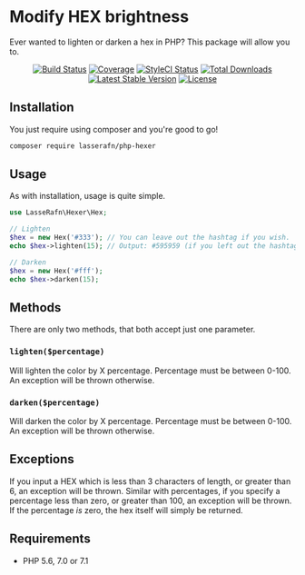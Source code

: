 # Modify HEX brightness

Ever wanted to lighten or darken a hex in PHP? This package will allow you to.

<p align="center"> 
<a href="https://travis-ci.org/LasseRafn/php-hexer"><img src="https://img.shields.io/travis/LasseRafn/php-hexer.svg?style=flat-square" alt="Build Status"></a>
<a href="https://coveralls.io/github/LasseRafn/php-hexer"><img src="https://img.shields.io/coveralls/LasseRafn/php-hexer.svg?style=flat-square" alt="Coverage"></a>
<a href="https://styleci.io/repos/94527137"><img src="https://styleci.io/repos/94527137/shield?branch=master" alt="StyleCI Status"></a>
<a href="https://packagist.org/packages/LasseRafn/php-hexer"><img src="https://img.shields.io/packagist/dt/LasseRafn/php-hexer.svg?style=flat-square" alt="Total Downloads"></a>
<a href="https://packagist.org/packages/LasseRafn/php-hexer"><img src="https://img.shields.io/packagist/v/LasseRafn/php-hexer.svg?style=flat-square" alt="Latest Stable Version"></a>
<a href="https://packagist.org/packages/LasseRafn/php-hexer"><img src="https://img.shields.io/packagist/l/LasseRafn/php-hexer.svg?style=flat-square" alt="License"></a>
</p>

## Installation

You just require using composer and you're good to go!

```bash
composer require lasserafn/php-hexer
```

## Usage

As with installation, usage is quite simple. 

```php
use LasseRafn\Hexer\Hex;

// Lighten
$hex = new Hex('#333'); // You can leave out the hashtag if you wish.
echo $hex->lighten(15); // Output: #595959 (if you left out the hashtag, it would not be included in the output either)

// Darken
$hex = new Hex('#fff');
echo $hex->darken(15);
```

## Methods

There are only two methods, that both accept just one parameter.

### `lighten($percentage)`

Will lighten the color by X percentage. Percentage must be between 0-100. An exception will be thrown otherwise.

### `darken($percentage)`

Will darken the color by X percentage. Percentage must be between 0-100. An exception will be thrown otherwise.

## Exceptions

If you input a HEX which is less than 3 characters of length, or greater than 6, an exception will be thrown. Similar with percentages, if you specify a percentage less than zero, or greater than 100, an exception will be thrown. If the percentage *is* zero, the hex itself will simply be returned.

## Requirements
* PHP 5.6, 7.0 or 7.1
